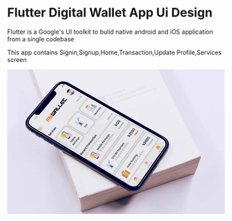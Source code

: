 # Flutter Digital Wallet App Ui Design

Flutter is a Google's UI toolkit to bulid native android and iOS application from a single codebase

This app contains Signin,Signup,Home,Transaction,Update Profile,Services screen

![UI Image](/FB_IMG_1627318501617.jpg)



